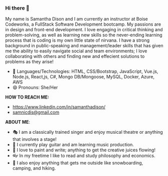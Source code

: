 ### Hi there 👋

My name is Samantha Dison and I am currently an instructor at Boise Codeworks, a FullStack Software Development bootcamp. My passions are in design and front-end development. I love engaging in critical thinking and problem-solving, as well as learning new skills so the never-ending learning process that is coding is my own little state of nirvana. I have a strong background in public-speaking and management/leader skills that has given me the ability to easily navigate social and team environments; I love collaborating with others and finding new and effecient solutions to problems as they arise!

- 🌱 Languages/Technologies: HTML, CSS/Bootstrap, JavaScript, Vue.js, Node.js, React,js, C#, Mongo DB/Mongoose, MySQL, Docker, Azure, AWS
- 😄 Pronouns: She/Her

**HOW TO REACH ME:**
- https://www.linkedin.com/in/samanthadison/
- samnicdis@gmail.com

**ABOUT ME**: 
- 🎭 I am a classically trained singer and enjoy musical theatre or anything that involves a stage!
- 🎸 I currently play guitar and am learning music production.
- 🎨 I love to paint and write; anything to get the creative juices flowing!
- 👓 In my freetime I like to read and study philosophy and economics.
- 🌲 I also enjoy anything that gets me outside like snowboarding, camping, and hiking.

